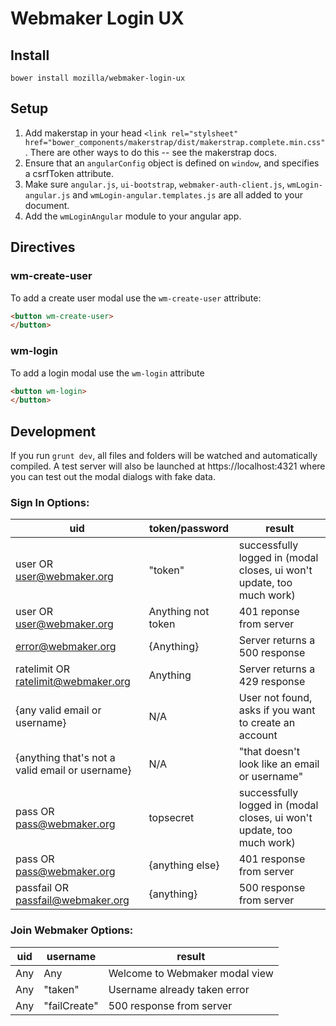 # Webmaker Login UX

## Install

```
bower install mozilla/webmaker-login-ux
```

## Setup

1. Add makerstap in your head `<link rel="stylsheet" href="bower_components/makerstrap/dist/makerstrap.complete.min.css"`. There are other ways to do this -- see the makerstrap docs.
2. Ensure that an `angularConfig` object is defined on `window`, and specifies a csrfToken attribute.
3. Make sure `angular.js`, `ui-bootstrap`, `webmaker-auth-client.js`, `wmLogin-angular.js` and `wmLogin-angular.templates.js` are all added to your document.
4. Add the `wmLoginAngular` module to your angular app.

## Directives

### wm-create-user

To add a create user modal use the `wm-create-user` attribute:

```html
<button wm-create-user>
</button>
```

### wm-login

To add a login modal use the `wm-login` attribute
```html
<button wm-login>
</button>
```

## Development

If you run `grunt dev`, all files and folders will be watched and automatically compiled.
A test server will also be launched at https://localhost:4321 where you can test out the modal dialogs
with fake data.

### Sign In Options:

|uid|token/password|result|
|-----|-----|------|
|user OR user@webmaker.org|"token"|successfully logged in (modal closes, ui won't update, too much work)|
|user OR user@webmaker.org|Anything not token|401 reponse from server|
|error@webmaker.org|{Anything}|Server returns a 500 response|
|ratelimit OR ratelimit@webmaker.org|Anything|Server returns a 429 response|
|{any valid email or username}|N/A|User not found, asks if you want to create an account|
|{anything that's not a valid email or username}|N/A|"that doesn't look like an email or username"|
|pass OR pass@webmaker.org|topsecret|successfully logged in (modal closes, ui won't update, too much work)|
|pass OR pass@webmaker.org|{anything else}|401 response from server|
|passfail OR passfail@webmaker.org|{anything}|500 response from server|

### Join Webmaker Options:

|uid|username|result|
|-----|-----|------|
|Any|Any|Welcome to Webmaker modal view|
|Any|"taken"|Username already taken error|
|Any|"failCreate"|500 response from server|
